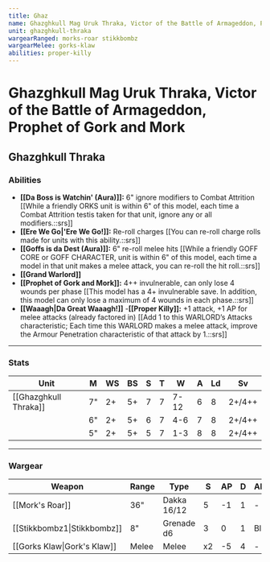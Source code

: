 ```yaml
---
title: Ghaz
name: Ghazghkull Mag Uruk Thraka, Victor of the Battle of Armageddon, Prophet of Gork and Mork
unit: ghazghkull-thraka
wargearRanged: morks-roar stikkbombz
wargearMelee: gorks-klaw
abilities: proper-killy
---
```


# Ghazghkull Mag Uruk Thraka, Victor of the Battle of Armageddon, Prophet of Gork and Mork
## Ghazghkull Thraka
### Abilities
- **[[Da Boss is Watchin' (Aura)]]:** 6" ignore modifiers to Combat Attrition [[While a friendly ORKS unit is within 6" of this model, each time a Combat Attrition testis taken for that unit, ignore any or all modifiers.::srs]]
- **[[Ere We Go\|'Ere We Go!]]:** Re-roll charges [[You can re-roll charge rolls made for units with this ability.::srs]]
- **[[Goffs is da Dest (Aura)]]:** 6" re-roll melee hits [[While a friendly GOFF CORE or GOFF CHARACTER, unit is within 6" of this model, each time a model in that unit makes a melee attack, you can re-roll the hit roll.::srs]]
- **[[Grand Warlord]]**
- **[[Prophet of Gork and Mork]]:** 4++ invulnerable, can only lose 4 wounds per phase [[This model has a 4+ invulnerable save. In addition, this model can only lose a maximum of 4 wounds in each phase.::srs]]
- **[[Waaagh\|Da Great Waaagh!]]**
-**[[Proper Killy]]:** +1 attack, +1 AP for melee attacks (already factored in) [[Add 1 to this WARLORD’s Attacks characteristic; Each time this WARLORD makes a melee attack, improve the Armour Penetration characteristic of that attack by 1.::srs]]

---

### Stats

| Unit                  | M   | WS  | BS  | S   | T   | W    | A   | Ld  | Sv     |
| --------------------- | --- | --- | --- | --- | --- | ---- | --- | --- | ------ |
| [[Ghazghkull Thraka]] | 7"  | 2+  | 5+  | 7   | 7   | 7-12 | 6   | 8   | 2+/4++ |
|                       | 6"  | 2+  | 5+  | 6   | 7   | 4-6  | 7   | 8   | 2+/4++ |
|                       | 5"  | 2+  | 5+  | 5   | 7   | 1-3  | 8   | 8   | 2+/4++       |

---

### Wargear

| Weapon | Range | Type | S   | AP  | D   | Abilities |
| ------ | ----- | ---- | --- | --- | --- | --------- |
| [[Mork's Roar]] | 36"   | Dakka 16/12 | 5   | -1  | 1   | -         | 
| [[Stikkbombz1\|Stikkbombz]] | 8"    | Grenade d6 | 3   | 0   | 1   | Blast     |
| [[Gorks Klaw\|Gork's Klaw]] | Melee | Melee | x2  | -5  | 4   | -         | 
